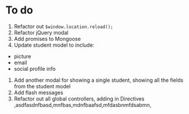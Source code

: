 # To do

1. Refactor out `$window.location.reload();`
1. Refactor jQuery modal
1. Add promises to Mongoose
1. Update student model to include:
  - picture
  - email
  - social profile info
1. Add another modal for showing a single student, showing all the fields from the student model
1. Add flash messages
1. Refactor out all global controllers, adding in Directives
,asdfasdnfbasd,mnfbas,mdnfbaafsd,mfdasbnmfdsabmn,
